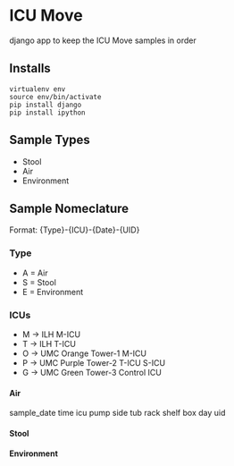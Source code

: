 # ICU Move
django app to keep the ICU Move samples in order

## Installs
```
virtualenv env
source env/bin/activate
pip install django
pip install ipython
```

## Sample Types
* Stool
* Air
* Environment

## Sample Nomeclature
Format: {Type}-{ICU}-{Date}-{UID}

### Type
* A = Air
* S = Stool
* E = Environment

### ICUs
* M -> ILH M-ICU
* T -> ILH T-ICU
* O -> UMC Orange Tower-1 M-ICU
* P -> UMC Purple Tower-2 T-ICU S-ICU
* G -> UMC Green  Tower-3 Control ICU

#### Air
   sample_date
time
icu
pump
side
tub
rack
shelf
box
day
uid
#### Stool
#### Environment
